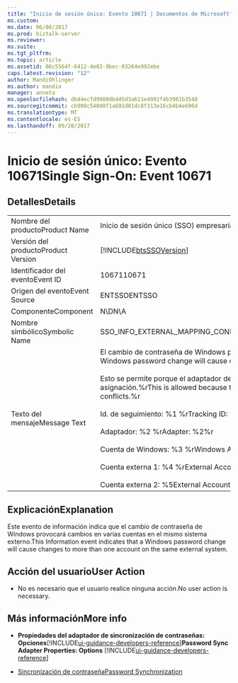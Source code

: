 ```yaml
---
title: "Inicio de sesión único: Evento 10671 | Documentos de Microsoft"
ms.custom: 
ms.date: 06/08/2017
ms.prod: biztalk-server
ms.reviewer: 
ms.suite: 
ms.tgt_pltfrm: 
ms.topic: article
ms.assetid: 06c5564f-6412-4e83-9bec-03264e992ebe
caps.latest.revision: "12"
author: MandiOhlinger
ms.author: mandia
manager: anneta
ms.openlocfilehash: db44ecfd9980db445d3a611e4992f4b3961b3548
ms.sourcegitcommit: cb908c540d8f1a692d01dc8f313e16cb4b4e696d
ms.translationtype: MT
ms.contentlocale: es-ES
ms.lasthandoff: 09/20/2017
---
```

# <a name="single-sign-on-event-10671"></a><span data-ttu-id="2ee9c-102">Inicio de sesión único: Evento 10671</span><span class="sxs-lookup"><span data-stu-id="2ee9c-102">Single Sign-On: Event 10671</span></span>
## <a name="details"></a><span data-ttu-id="2ee9c-103">Detalles</span><span class="sxs-lookup"><span data-stu-id="2ee9c-103">Details</span></span>  
  
|||  
|-|-|  
|<span data-ttu-id="2ee9c-104">Nombre del producto</span><span class="sxs-lookup"><span data-stu-id="2ee9c-104">Product Name</span></span>|<span data-ttu-id="2ee9c-105">Inicio de sesión único (SSO) empresarial</span><span class="sxs-lookup"><span data-stu-id="2ee9c-105">Enterprise Single Sign-On</span></span>|  
|<span data-ttu-id="2ee9c-106">Versión del producto</span><span class="sxs-lookup"><span data-stu-id="2ee9c-106">Product Version</span></span>|[!INCLUDE[btsSSOVersion](../includes/btsssoversion-md.md)]|  
|<span data-ttu-id="2ee9c-107">Identificador del evento</span><span class="sxs-lookup"><span data-stu-id="2ee9c-107">Event ID</span></span>|<span data-ttu-id="2ee9c-108">10671</span><span class="sxs-lookup"><span data-stu-id="2ee9c-108">10671</span></span>|  
|<span data-ttu-id="2ee9c-109">Origen del evento</span><span class="sxs-lookup"><span data-stu-id="2ee9c-109">Event Source</span></span>|<span data-ttu-id="2ee9c-110">ENTSSO</span><span class="sxs-lookup"><span data-stu-id="2ee9c-110">ENTSSO</span></span>|  
|<span data-ttu-id="2ee9c-111">Componente</span><span class="sxs-lookup"><span data-stu-id="2ee9c-111">Component</span></span>|<span data-ttu-id="2ee9c-112">N\D</span><span class="sxs-lookup"><span data-stu-id="2ee9c-112">N\A</span></span>|  
|<span data-ttu-id="2ee9c-113">Nombre simbólico</span><span class="sxs-lookup"><span data-stu-id="2ee9c-113">Symbolic Name</span></span>|<span data-ttu-id="2ee9c-114">SSO_INFO_EXTERNAL_MAPPING_CONFLICT_ALLOWED</span><span class="sxs-lookup"><span data-stu-id="2ee9c-114">SSO_INFO_EXTERNAL_MAPPING_CONFLICT_ALLOWED</span></span>|  
|<span data-ttu-id="2ee9c-115">Texto del mensaje</span><span class="sxs-lookup"><span data-stu-id="2ee9c-115">Message Text</span></span>|<span data-ttu-id="2ee9c-116">El cambio de contraseña de Windows provocará cambios en varias cuentas en el mismo sistema externo.%r</span><span class="sxs-lookup"><span data-stu-id="2ee9c-116">A Windows password change will cause changes to more than one account on the same external system.%r</span></span><br /><br /> <span data-ttu-id="2ee9c-117">Esto se permite porque el adaptador de este sistema externo está configurado para permitir conflictos de asignación.%r</span><span class="sxs-lookup"><span data-stu-id="2ee9c-117">This is allowed because the adapter for this external system is configured to allow mapping conflicts.%r</span></span><br /><br /> <span data-ttu-id="2ee9c-118">Id. de seguimiento: %1 %r</span><span class="sxs-lookup"><span data-stu-id="2ee9c-118">Tracking ID: %1%r</span></span><br /><br /> <span data-ttu-id="2ee9c-119">Adaptador: %2 %r</span><span class="sxs-lookup"><span data-stu-id="2ee9c-119">Adapter: %2%r</span></span><br /><br /> <span data-ttu-id="2ee9c-120">Cuenta de Windows: %3 %r</span><span class="sxs-lookup"><span data-stu-id="2ee9c-120">Windows Account: %3%r</span></span><br /><br /> <span data-ttu-id="2ee9c-121">Cuenta externa 1: %4 %r</span><span class="sxs-lookup"><span data-stu-id="2ee9c-121">External Account 1: %4%r</span></span><br /><br /> <span data-ttu-id="2ee9c-122">Cuenta externa 2: %5</span><span class="sxs-lookup"><span data-stu-id="2ee9c-122">External Account 2: %5</span></span>|  
  
## <a name="explanation"></a><span data-ttu-id="2ee9c-123">Explicación</span><span class="sxs-lookup"><span data-stu-id="2ee9c-123">Explanation</span></span>  
 <span data-ttu-id="2ee9c-124">Este evento de información indica que el cambio de contraseña de Windows provocará cambios en varias cuentas en el mismo sistema externo.</span><span class="sxs-lookup"><span data-stu-id="2ee9c-124">This Information event indicates that a Windows password change will cause changes to more than one account on the same external system.</span></span>  
  
## <a name="user-action"></a><span data-ttu-id="2ee9c-125">Acción del usuario</span><span class="sxs-lookup"><span data-stu-id="2ee9c-125">User Action</span></span>  
  
-   <span data-ttu-id="2ee9c-126">No es necesario que el usuario realice ninguna acción.</span><span class="sxs-lookup"><span data-stu-id="2ee9c-126">No user action is necessary.</span></span>  
  
## <a name="more-info"></a><span data-ttu-id="2ee9c-127">Más información</span><span class="sxs-lookup"><span data-stu-id="2ee9c-127">More info</span></span>
  
-   <span data-ttu-id="2ee9c-128">**Propiedades del adaptador de sincronización de contraseñas: Opciones**[!INCLUDE[ui-guidance-developers-reference](../includes/ui-guidance-developers-reference.md)]</span><span class="sxs-lookup"><span data-stu-id="2ee9c-128">**Password Sync Adapter Properties: Options** [!INCLUDE[ui-guidance-developers-reference](../includes/ui-guidance-developers-reference.md)]</span></span>
  
-   [<span data-ttu-id="2ee9c-129">Sincronización de contraseña</span><span class="sxs-lookup"><span data-stu-id="2ee9c-129">Password Synchronization</span></span>](../core/password-synchronization2.md)